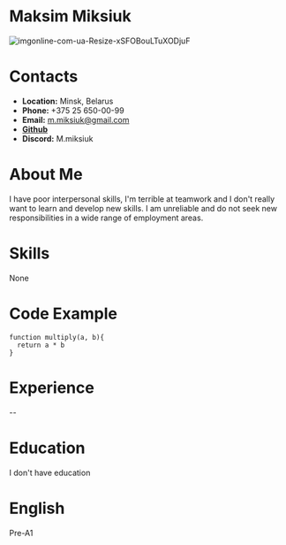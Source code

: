 # Maksim Miksiuk
![imgonline-com-ua-Resize-xSFOBouLTuXODjuF](https://user-images.githubusercontent.com/125917137/223124780-7a970cce-3834-4f9f-9129-9c2e6a17af3b.jpg)





# Contacts
+ **Location:** Minsk, Belarus
+ **Phone:** +375 25 650-00-99
+ **Email:** m.miksiuk@gmail.com
+ **[Github](https://github.com/Mmiksiuk/)**
+ **Discord:** M.miksiuk

# About Me
I have poor interpersonal skills, I'm terrible at teamwork and
 I don't really want to learn and develop new skills.
I am unreliable and do not seek new responsibilities in a wide range of employment areas.

# Skills
None
# Code Example
```
function multiply(a, b){
  return a * b
}
```

# Experience
--
# Education
I don't have education
# English 
Pre-A1

